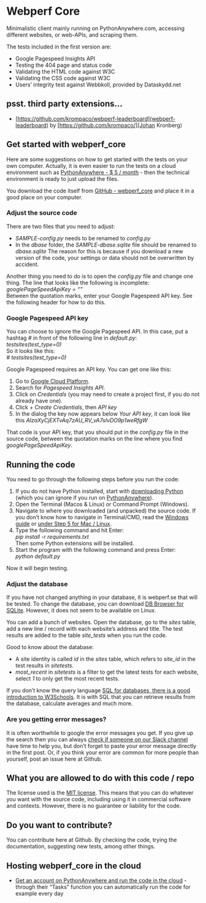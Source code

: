 # Webperf Core
Minimalistic client mainly running on PythonAnywhere.com, accessing different websites, or web-APIs, and scraping them.

The tests included in the first version are:
* Google Pagespeed Insights API
* Testing the 404 page and status code
* Validating the HTML code against W3C
* Validating the CSS code against W3C
* Users’ integrity test against Webbkoll, provided by Dataskydd.net

## psst. third party extensions...
* [https://github.com/krompaco/webperf-leaderboard](webperf-leaderboard) by [https://github.com/krompaco/](Johan Kronberg)

## Get started with webperf_core
Here are some suggestions on how to get started with the tests on your own computer. Actually, it is even easier to run the tests on a cloud environment such as [PythonAnywhere - $ 5 / month](https://www.pythonanywhere.com/?affiliate_id=0007e5c6) - then the technical environment is ready to just upload the files.

You download the code itself from [GitHub - webperf_core](https://github.com/Webperf-se/webperf_core) and place it in a good place on your computer.
### Adjust the source code
There are two files that you need to adjust:
* *SAMPLE-config.py* needs to be renamed to *config.py*
* In the *dbase* folder, the *SAMPLE-dbase.sqlite* file should be renamed to *dbase.sqlite*
The reason for this is because if you download a new version of the code, your settings or data should not be overwritten by accident.

Another thing you need to do is to open the *config.py* file and change one thing. The line that looks like the following is incomplete:  
*googlePageSpeedApiKey = “”*  
Between the quotation marks, enter your Google Pagespeed API key. See the following header for how to do this.

### Google Pagespeed API key
You can choose to ignore the Google Pagespeed API. In this case, put a hashtag *#* in front of the following line in *default.py*:  
*testsites(test_type=0)*  
So it looks like this:  
*# testsites(test_type=0)*

Google Pagespeed requires an API key. You can get one like this:
1. Go to [Google Cloud Platform](https://console.cloud.google.com/apis).
2. Search for *Pagespeed Insights API*.
3. Click on *Credentials* (you may need to create a project first, if you do not already have one).
4. Click *+ Create Credentials*, then *API key*
5. In the dialog the key now appears below *Your API key*, it can look like this *AIzaXyCjEXTvAq7zAU_RV_vA7slvDO9p1weRfgW*

That code is your API key, that you should put in the *config.py* file in the source code, between the quotation marks on the line where you find *googlePageSpeedApiKey*.

## Running the code
You need to go through the following steps before you run the code:
1. If you do not have Python installed, start with [downloading Python](https://www.python.org/downloads/) (which you can ignore if you run on [PythonAnywhere](https://www.pythonanywhere.com/?affiliate_id=0007e5c6)).
2. Open the Terminal (Macos & Linux) or Command Prompt (Windows).
3. Navigate to where you downloaded (and unpacked) the source code. If you don’t know how to navigate in Terminal/CMD, read the [Windows guide](https://www.digitalcitizen.life/command-prompt-how-use-basic-commands) or [under Step 5 for Mac / Linux](https://computers.tutsplus.com/tutorials/navigating-the-terminal-a-gentle-introduction--mac-3855).
4. Type the following command and hit Enter:  
*pip install -r requirements.txt*  
Then some Python extensions will be installed.
5. Start the program with the following command and press Enter:  
*python default.py*

Now it will begin testing.
### Adjust the database
If you have not changed anything in your database, it is webperf.se that will be tested. To change the database, you can download [DB Browser for SQLite](https://sqlitebrowser.org/). However, it does not seem to be available on Linux.

You can add a bunch of websites. Open the database, go to the *sites* table, add a new line / record with each website’s address and title. The test results are added to the table *site_tests* when you run the code.

Good to know about the database:
* A site identity is called *id* in the *sites* table, which refers to *site_id* in the test results in *sitetests*.
* *most_recent* in *sitetests* is a filter to get the latest tests for each website, select *1* to only get the most recent tests.

If you don’t know the query language [SQL for databases, there is a good introduction to W3Schools](https://www.w3schools.com/sql/sql_intro.asp). It is with SQL that you can retrieve results from the database, calculate averages and much more.
### Are you getting error messages?
It is often worthwhile to google the error messages you get. If you give up the search then you can always [check if someone on our Slack channel](https://webperf.se/articles/webperf-pa-slack/) have time to help you, but don’t forget to paste your error message directly in the first post. Or, if you think your error are common for more people than yourself, post an issue here at Github.

## What you are allowed to do with this code / repo
The license used is the [MIT license](https://en.wikipedia.org/wiki/MIT_License). This means that you can do whatever you want with the source code, including using it in commercial software and contexts. However, there is no guarantee or liability for the code.

## Do you want to contribute?
You can contribute here at Github. By checking the code, trying the documentation, suggesting new tests, among other things.

## Hosting webperf_core in the cloud
* [Get an account on PythonAnywhere and run the code in the cloud](https://www.pythonanywhere.com/?affiliate_id=0007e5c6) - through their “Tasks” function you can automatically run the code for example every day
